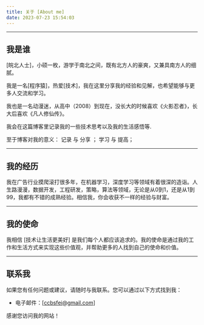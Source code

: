 ```yaml
---
title: 关于 [About me]
date: 2023-07-23 15:54:03
---
```


---

## 我是谁

[皖北人士]，小硕一枚，游学于南北之间，既有北方人的豪爽，又兼具南方人的细腻。

我是一名[程序猿]，热爱[技术]，我在这里分享我的经验和见解，也希望能够与更多人交流和学习。

我也是一名动漫迷，从高中（2008）到现在，没长大的时候喜欢《火影忍者》，长大后喜欢《凡人修仙传》。

我会在这篇博客里记录我的一些技术思考以及我的生活感悟等.

至于博客对我的意义： 记录 与 分享 ； 学习 与 提高；


---

## 我的经历

我在广告行业摸爬滚打很多年，在机器学习，深度学习等领域有着很深的造诣。人生路漫漫，数据开发，工程研发，策略，算法等领域，无论是从0到1，还是从1到99，我都有不错的成熟经验。相信我，你会收获不一样的经验与财富。


--- 
## 我的使命


我相信 [技术让生活更美好] 是我们每个人都应该追求的。我的使命是通过我的工作和生活方式来实现这些价值观，并帮助更多的人找到自己的使命和价值。

---

## 联系我

如果您有任何问题或建议，请随时与我联系。您可以通过以下方式找到我：

- 电子邮件：[ccbsfei@gmail.com]

感谢您访问我的网站！